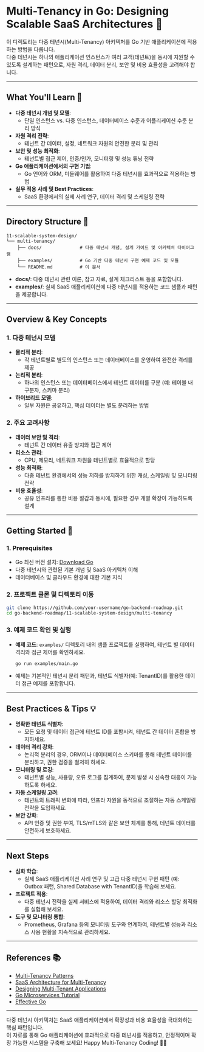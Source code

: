 # Multi-Tenancy in Go: Designing Scalable SaaS Architectures 🏢

이 디렉토리는 다중 테넌시(Multi-Tenancy) 아키텍처를 Go 기반 애플리케이션에 적용하는 방법을 다룹니다.  
다중 테넌시는 하나의 애플리케이션 인스턴스가 여러 고객(테넌트)을 동시에 지원할 수 있도록 설계하는 패턴으로, 자원 격리, 데이터 분리, 보안 및 비용 효율성을 고려해야 합니다.

---

## What You'll Learn 🎯

- **다중 테넌시 개념 및 모델**:  
  - 단일 인스턴스 vs. 다중 인스턴스, 데이터베이스 수준과 어플리케이션 수준 분리 방식
- **자원 격리 전략**:  
  - 테넌트 간 데이터, 설정, 네트워크 자원의 안전한 분리 및 관리
- **보안 및 성능 최적화**:  
  - 테넌트별 접근 제어, 인증/인가, 모니터링 및 성능 튜닝 전략
- **Go 애플리케이션에서의 구현 기법**:  
  - Go 언어와 ORM, 미들웨어를 활용하여 다중 테넌시를 효과적으로 적용하는 방법
- **실무 적용 사례 및 Best Practices**:  
  - SaaS 환경에서의 실제 사례 연구, 데이터 격리 및 스케일링 전략

---

## Directory Structure 📁

```plaintext
11-scalable-system-design/
└── multi-tenancy/
    ├── docs/              # 다중 테넌시 개념, 설계 가이드 및 아키텍처 다이어그램
    ├── examples/          # Go 기반 다중 테넌시 구현 예제 코드 및 모듈
    └── README.md          # 이 문서
```

- **docs/**: 다중 테넌시 관련 이론, 참고 자료, 설계 체크리스트 등을 포함합니다.
- **examples/**: 실제 SaaS 애플리케이션에 다중 테넌시를 적용하는 코드 샘플과 패턴을 제공합니다.

---

## Overview & Key Concepts

### 1. 다중 테넌시 모델
- **물리적 분리**:  
  - 각 테넌트별로 별도의 인스턴스 또는 데이터베이스를 운영하여 완전한 격리를 제공
- **논리적 분리**:  
  - 하나의 인스턴스 또는 데이터베이스에서 테넌트 데이터를 구분 (예: 테이블 내 구분자, 스키마 분리)
- **하이브리드 모델**:  
  - 일부 자원은 공유하고, 핵심 데이터는 별도 분리하는 방법

### 2. 주요 고려사항
- **데이터 보안 및 격리**:  
  - 테넌트 간 데이터 유출 방지와 접근 제어
- **리소스 관리**:  
  - CPU, 메모리, 네트워크 자원을 테넌트별로 효율적으로 할당
- **성능 최적화**:  
  - 다중 테넌트 환경에서의 성능 저하를 방지하기 위한 캐싱, 스케일링 및 모니터링 전략
- **비용 효율성**:  
  - 공유 인프라를 통한 비용 절감과 동시에, 필요한 경우 개별 확장이 가능하도록 설계

---

## Getting Started 🚀

### 1. Prerequisites
- Go 최신 버전 설치: [Download Go](https://go.dev/dl/)
- 다중 테넌시와 관련된 기본 개념 및 SaaS 아키텍처 이해
- 데이터베이스 및 클라우드 환경에 대한 기본 지식

### 2. 프로젝트 클론 및 디렉토리 이동
```bash
git clone https://github.com/your-username/go-backend-roadmap.git
cd go-backend-roadmap/11-scalable-system-design/multi-tenancy
```

### 3. 예제 코드 확인 및 실행
- **예제 코드**: `examples/` 디렉토리 내의 샘플 프로젝트를 실행하여, 테넌트 별 데이터 격리와 접근 제어를 확인하세요.
  ```bash
  go run examples/main.go
  ```
- 예제는 기본적인 테넌시 분리 패턴과, 테넌트 식별자(예: TenantID)를 활용한 데이터 접근 예제를 포함합니다.

---

## Best Practices & Tips 💡

- **명확한 테넌트 식별자**:  
  - 모든 요청 및 데이터 접근에 테넌트 ID를 포함시켜, 테넌트 간 데이터 혼합을 방지하세요.
- **데이터 격리 강화**:  
  - 논리적 분리의 경우, ORM이나 데이터베이스 스키마를 통해 테넌트 데이터를 분리하고, 권한 검증을 철저히 하세요.
- **모니터링 및 로깅**:  
  - 테넌트별 성능, 사용량, 오류 로그를 집계하여, 문제 발생 시 신속한 대응이 가능하도록 하세요.
- **자동 스케일링 고려**:  
  - 테넌트의 트래픽 변화에 따라, 인프라 자원을 동적으로 조절하는 자동 스케일링 전략을 도입하세요.
- **보안 강화**:  
  - API 인증 및 권한 부여, TLS/mTLS와 같은 보안 체계를 통해, 테넌트 데이터를 안전하게 보호하세요.

---

## Next Steps

- **심화 학습**:  
  - 실제 SaaS 애플리케이션 사례 연구 및 고급 다중 테넌시 구현 패턴 (예: Outbox 패턴, Shared Database with TenantID)을 학습해 보세요.
- **프로젝트 적용**:  
  - 다중 테넌시 전략을 실제 서비스에 적용하여, 데이터 격리와 리소스 할당 최적화를 실험해 보세요.
- **도구 및 모니터링 통합**:  
  - Prometheus, Grafana 등의 모니터링 도구와 연계하여, 테넌트별 성능과 리소스 사용 현황을 지속적으로 관리하세요.

---

## References 📚

- [Multi-Tenancy Patterns](https://martinfowler.com/articles/multi-tenant-architecture.html)
- [SaaS Architecture for Multi-Tenancy](https://www.redhat.com/en/topics/cloud-native-apps/what-is-multi-tenancy)
- [Designing Multi-Tenant Applications](https://docs.microsoft.com/en-us/azure/architecture/guide/multitenant/)
- [Go Microservices Tutorial](https://github.com/GoogleCloudPlatform/microservices-demo)
- [Effective Go](https://golang.org/doc/effective_go.html)

---

다중 테넌시 아키텍처는 SaaS 애플리케이션에서 확장성과 비용 효율성을 극대화하는 핵심 패턴입니다.  
이 자료를 통해 Go 애플리케이션에 효과적으로 다중 테넌시를 적용하고, 안정적이며 확장 가능한 시스템을 구축해 보세요! Happy Multi-Tenancy Coding! 🏢🚀